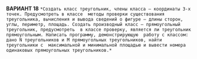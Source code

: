 **ВАРИАНТ 18**
  `*Создать класс треугольник, члены класса – координаты 3-х точек. Предусмотреть в классе 
методы проверки существования треугольника, вычисления и вывода сведений о фигуре – длины сторон, 
углы, периметр, площадь. Создать производный класс – прямоугольный треугольник, предусмотреть 
в классе проверку, является ли треугольник прямоугольным. Написать программу, демонстрирующую 
работу с классом: дано N треугольников и M прямоугольных треугольников, найти треугольники с 
максимальной и минимальной площадью и вывести номера одинаковых прямоугольных треугольников.*`
